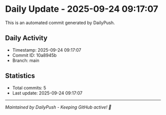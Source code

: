# Daily Update - 2025-09-24 09:17:07

This is an automated commit generated by DailyPush.

## Daily Activity
- Timestamp: 2025-09-24 09:17:07
- Commit ID: 10a8945b
- Branch: main

## Statistics
- Total commits: 5
- Last update: 2025-09-24 09:17:07

---
*Maintained by DailyPush - Keeping GitHub active! 🚀*
